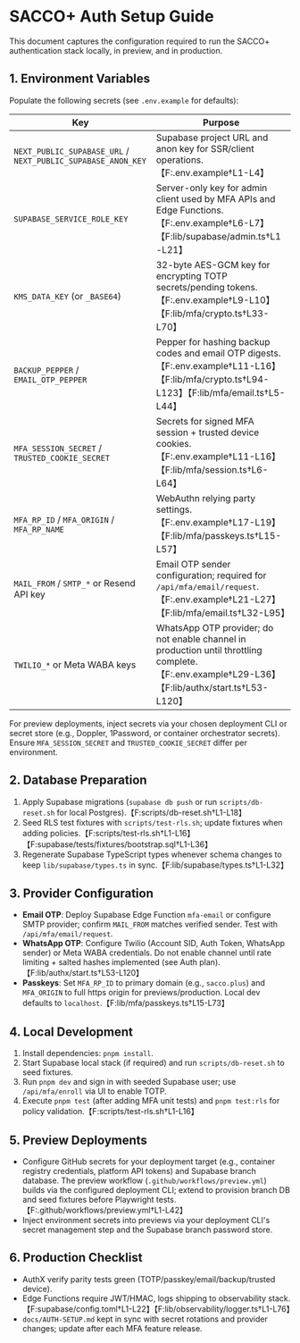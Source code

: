 # SACCO+ Auth Setup Guide

This document captures the configuration required to run the SACCO+
authentication stack locally, in preview, and in production.

## 1. Environment Variables

Populate the following secrets (see `.env.example` for defaults):

| Key                                                          | Purpose                                                                                                                                          |
| ------------------------------------------------------------ | ------------------------------------------------------------------------------------------------------------------------------------------------ |
| `NEXT_PUBLIC_SUPABASE_URL` / `NEXT_PUBLIC_SUPABASE_ANON_KEY` | Supabase project URL and anon key for SSR/client operations.【F:.env.example†L1-L4】                                                             |
| `SUPABASE_SERVICE_ROLE_KEY`                                  | Server-only key for admin client used by MFA APIs and Edge Functions.【F:.env.example†L6-L7】【F:lib/supabase/admin.ts†L1-L21】                  |
| `KMS_DATA_KEY` (or `_BASE64`)                                | 32-byte AES-GCM key for encrypting TOTP secrets/pending tokens.【F:.env.example†L9-L10】【F:lib/mfa/crypto.ts†L33-L70】                          |
| `BACKUP_PEPPER` / `EMAIL_OTP_PEPPER`                         | Pepper for hashing backup codes and email OTP digests.【F:.env.example†L11-L16】【F:lib/mfa/crypto.ts†L94-L123】【F:lib/mfa/email.ts†L5-L44】    |
| `MFA_SESSION_SECRET` / `TRUSTED_COOKIE_SECRET`               | Secrets for signed MFA session + trusted device cookies.【F:.env.example†L11-L16】【F:lib/mfa/session.ts†L6-L64】                                |
| `MFA_RP_ID` / `MFA_ORIGIN` / `MFA_RP_NAME`                   | WebAuthn relying party settings.【F:.env.example†L17-L19】【F:lib/mfa/passkeys.ts†L15-L57】                                                      |
| `MAIL_FROM` / `SMTP_*` or Resend API key                     | Email OTP sender configuration; required for `/api/mfa/email/request`.【F:.env.example†L21-L27】【F:lib/mfa/email.ts†L32-L95】                   |
| `TWILIO_*` or Meta WABA keys                                 | WhatsApp OTP provider; do not enable channel in production until throttling complete.【F:.env.example†L29-L36】【F:lib/authx/start.ts†L53-L120】 |

For preview deployments, inject secrets via your chosen deployment CLI or secret
store (e.g., Doppler, 1Password, or container orchestrator secrets). Ensure
`MFA_SESSION_SECRET` and `TRUSTED_COOKIE_SECRET` differ per environment.

## 2. Database Preparation

1. Apply Supabase migrations (`supabase db push` or run `scripts/db-reset.sh`
   for local Postgres).【F:scripts/db-reset.sh†L1-L18】
2. Seed RLS test fixtures with `scripts/test-rls.sh`; update fixtures when
   adding
   policies.【F:scripts/test-rls.sh†L1-L16】【F:supabase/tests/fixtures/bootstrap.sql†L1-L36】
3. Regenerate Supabase TypeScript types whenever schema changes to keep
   `lib/supabase/types.ts` in sync.【F:lib/supabase/types.ts†L1-L32】

## 3. Provider Configuration

- **Email OTP**: Deploy Supabase Edge Function `mfa-email` or configure SMTP
  provider; confirm `MAIL_FROM` matches verified sender. Test with
  `/api/mfa/email/request`.
- **WhatsApp OTP**: Configure Twilio (Account SID, Auth Token, WhatsApp sender)
  or Meta WABA credentials. Do not enable channel until rate limiting + salted
  hashes implemented (see Auth plan).【F:lib/authx/start.ts†L53-L120】
- **Passkeys**: Set `MFA_RP_ID` to primary domain (e.g., `sacco.plus`) and
  `MFA_ORIGIN` to full https origin for previews/production. Local dev defaults
  to `localhost`.【F:lib/mfa/passkeys.ts†L15-L73】

## 4. Local Development

1. Install dependencies: `pnpm install`.
2. Start Supabase local stack (if required) and run `scripts/db-reset.sh` to
   seed fixtures.
3. Run `pnpm dev` and sign in with seeded Supabase user; use `/api/mfa/enroll`
   via UI to enable TOTP.
4. Execute `pnpm test` (after adding MFA unit tests) and `pnpm test:rls` for
   policy validation.【F:scripts/test-rls.sh†L1-L16】

## 5. Preview Deployments

- Configure GitHub secrets for your deployment target (e.g., container registry
  credentials, platform API tokens) and Supabase branch database. The preview
  workflow (`.github/workflows/preview.yml`) builds via the configured
  deployment CLI; extend to provision branch DB and seed fixtures before
  Playwright tests.【F:.github/workflows/preview.yml†L1-L42】
- Inject environment secrets into previews via your deployment CLI's secret
  management step and the Supabase branch password store.

## 6. Production Checklist

- AuthX verify parity tests green (TOTP/passkey/email/backup/trusted device).
- Edge Functions require JWT/HMAC, logs shipping to observability
  stack.【F:supabase/config.toml†L1-L22】【F:lib/observability/logger.ts†L1-L76】
- `docs/AUTH-SETUP.md` kept in sync with secret rotations and provider changes;
  update after each MFA feature release.
